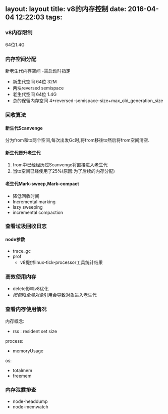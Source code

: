 layout: layout
title: v8的内存控制
date: 2016-04-04 12:22:03
tags:
---

### v8内存限制
64位1.4G
### 内存空间分配
新老生代内存空间 -需启动时指定
- 新生代空间 64位 32M
 - 两块reversed semispace
- 老生代空间 64位 1.4G
- 总的保留内存空间 4*reversed-semispace-size+max_old_generation_size

### 回收算法
#### 新生代Scanvenge
分为from和to两个空间,每次出发Gc时,将from移往to然后将from空间清空.
#### 新生代晋升老生代
1. from中已经经历过Scanvenge将直接进入老生代
2. 当to空间已经使用了25%(原因:为了后续的内存分配)

#### 老生代Mark-sweep,Mark-compact
- 降低回收时间
 - Incremental marking
 - lazy sweeping
 - incremental compaction



### 查看垃圾回收日志
#### node参数
- trace_gc
- prof
  - v8提供linux-tick-processor工具统计结果

### 高效使用内存
- delete影响v8优化
- *闭包*和*全局对象*引用会导致对象进入老生代

### 查看内存使用情况
内存概念:
- rss : resident set size

process:
- memoryUsage

os:
- totalmem
- freemem

### 内存泄露排查
- node-headdump
- node-memwatch
